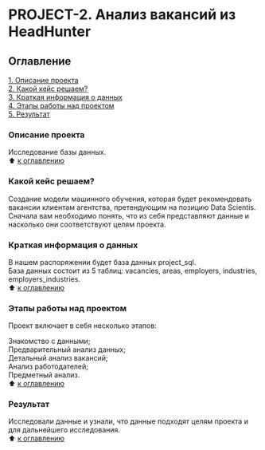 # PROJECT-2. Анализ вакансий из HeadHunter

## Оглавление
[1. Описание проекта](https://github.com/Faardel/Akasha/tree/main/PROJECT-2.%20Анализ%20вакансий%20из%20HeadHunter/README.md#описание-проекта)\
[2. Какой кейс решаем?](https://github.com/Faardel/Akasha/tree/main/PROJECT-2.%20Анализ%20вакансий%20из%20HeadHunter/README.md#какой-кейс-решаем)\
[3. Краткая информация о данных](https://github.com/Faardel/Akasha/tree/main/PROJECT-2.%20Анализ%20вакансий%20из%20HeadHunter/README.md#краткая-информация-о-данных)\
[4. Этапы работы над проектом](https://github.com/Faardel/Akasha/tree/main/PROJECT-2.%20Анализ%20вакансий%20из%20HeadHunter/README.md#этапы-работы-над-проектом)\
[5. Результат](https://github.com/Faardel/Akasha/blob/main/PROJECT-2.%20Анализ%20вакансий%20из%20HeadHunter/README.md#результат)

### Описание проекта
Исследование базы данных.\
:arrow_up: [к оглавлению](https://github.com/Faardel/Akasha/tree/main/PROJECT-2.%20Анализ%20вакансий%20из%20HeadHunter/README.md#оглавление)


### Какой кейс решаем?
Создание модели машинного обучения, которая будет рекомендовать вакансии клиентам агентства, претендующим на позицию Data Scientis. \
Сначала вам необходимо понять, что из себя представляют данные и насколько они соответствуют целям проекта.

### Краткая информация о данных
В нашем распоряжении будет база данных project_sql.\
База данных состоит из 5 таблиц: vacancies, areas, employers, industries, employers_industries.\
:arrow_up: [к оглавлению](https://github.com/Faardel/Akasha/tree/main/PROJECT-2.%20Анализ%20вакансий%20из%20HeadHunter/README.md#оглавление)

### Этапы работы над проектом
Проект включает в себя несколько этапов:

Знакомство с данными;\
Предварительный анализ данных;\
Детальный анализ вакансий;\
Анализ работодателей;\
Предметный анализ.\
:arrow_up: [к оглавлению](https://github.com/Faardel/Akasha/tree/main/PROJECT-2.%20Анализ%20вакансий%20из%20HeadHunter/README.md#оглавление)

### Результат
Исследовали данные и узнали, что данные подходят целям проекта и для дальнейшего исследования.\
:arrow_up: [к оглавлению](https://github.com/Faardel/Akasha/tree/main/PROJECT-2.%20Анализ%20вакансий%20из%20HeadHunter/README.md#оглавление)
